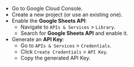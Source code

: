 
- Go to Google Cloud Console.
- Create a new project (or use an existing one).
- Enable the **Google Sheets API**:
    - Navigate to `APIs & Services` > `Library`.
    - Search for **Google Sheets API** and enable it.
- Generate an **API Key**:
    - Go to `APIs & Services` > `Credentials`.
    - Click `Create Credentials` > `API Key`.
    - Copy the generated API Key.